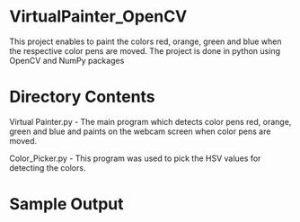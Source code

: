 # VirtualPainter_OpenCV
This project enables to paint the colors red, orange, green and blue when the respective color pens are moved. The project is done in python using OpenCV and NumPy packages

# Directory Contents
Virtual Painter.py - The main program which detects color pens red, orange, green and blue and paints on the webcam screen when color pens are moved.

Color_Picker.py - This program was used to pick the HSV values for detecting the colors.

# Sample Output
